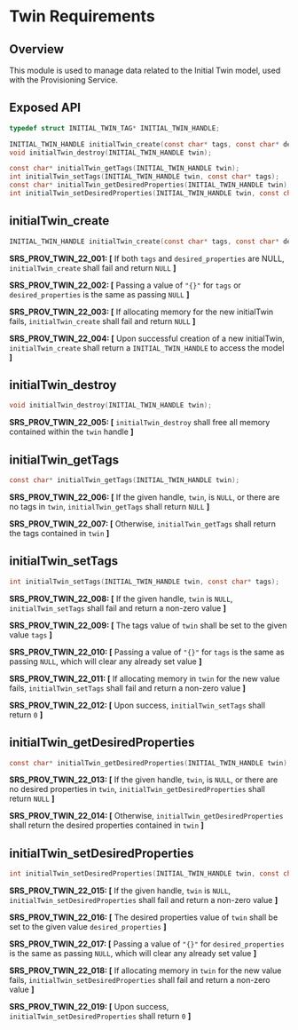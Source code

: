 # Twin Requirements

## Overview

This module is used to manage data related to the Initial Twin model, used with the Provisioning Service.

## Exposed API

```c
typedef struct INITIAL_TWIN_TAG* INITIAL_TWIN_HANDLE;

INITIAL_TWIN_HANDLE initialTwin_create(const char* tags, const char* desired_properties);
void initialTwin_destroy(INITIAL_TWIN_HANDLE twin);

const char* initialTwin_getTags(INITIAL_TWIN_HANDLE twin);
int initialTwin_setTags(INITIAL_TWIN_HANDLE twin, const char* tags);
const char* initialTwin_getDesiredProperties(INITIAL_TWIN_HANDLE twin);
int initialTwin_setDesiredProperties(INITIAL_TWIN_HANDLE twin, const char* desired_properties);
```


## initialTwin_create

```c
INITIAL_TWIN_HANDLE initialTwin_create(const char* tags, const char* desired_properties);
```

**SRS_PROV_TWIN_22_001: [** If both `tags` and `desired_properties` are NULL, `initialTwin_create` shall fail and return `NULL` **]**

**SRS_PROV_TWIN_22_002: [** Passing a value of `"{}"` for `tags` or `desired_properties` is the same as passing `NULL` **]**

**SRS_PROV_TWIN_22_003: [** If allocating memory for the new initialTwin fails, `initialTwin_create` shall fail and return `NULL` **]**

**SRS_PROV_TWIN_22_004: [** Upon successful creation of a new initialTwin, `initialTwin_create` shall return a `INITIAL_TWIN_HANDLE` to access the model **]**


## initialTwin_destroy

```c
void initialTwin_destroy(INITIAL_TWIN_HANDLE twin);
```

**SRS_PROV_TWIN_22_005: [** `initialTwin_destroy` shall free all memory contained within the `twin` handle **]**


## initialTwin_getTags

```c
const char* initialTwin_getTags(INITIAL_TWIN_HANDLE twin);
``` 

**SRS_PROV_TWIN_22_006: [** If the given handle, `twin`, is `NULL`, or there are no tags in `twin`, `initialTwin_getTags` shall return `NULL` **]**

**SRS_PROV_TWIN_22_007: [** Otherwise, `initialTwin_getTags` shall return the tags contained in `twin` **]**


## initialTwin_setTags

```c
int initialTwin_setTags(INITIAL_TWIN_HANDLE twin, const char* tags);
```

**SRS_PROV_TWIN_22_008: [** If the given handle, `twin` is `NULL`, `initialTwin_setTags` shall fail and return a non-zero value **]**

**SRS_PROV_TWIN_22_009: [** The tags value of `twin` shall be set to the given value `tags` **]**

**SRS_PROV_TWIN_22_010: [** Passing a value of `"{}"` for `tags` is the same as passing `NULL`, which will clear any already set value **]**

**SRS_PROV_TWIN_22_011: [** If allocating memory in `twin` for the new value fails, `initialTwin_setTags` shall fail and return a non-zero value **]**

**SRS_PROV_TWIN_22_012: [** Upon success, `initialTwin_setTags` shall return `0` **]**


## initialTwin_getDesiredProperties

```c
const char* initialTwin_getDesiredProperties(INITIAL_TWIN_HANDLE twin);
``` 

**SRS_PROV_TWIN_22_013: [** If the given handle, `twin`, is `NULL`, or there are no desired properties in `twin`, `initialTwin_getDesiredProperties` shall return `NULL` **]**

**SRS_PROV_TWIN_22_014: [** Otherwise, `initialTwin_getDesiredProperties` shall return the desired properties contained in `twin` **]**


## initialTwin_setDesiredProperties

```c
int initialTwin_setDesiredProperties(INITIAL_TWIN_HANDLE twin, const char* desired_properties);
``` 

**SRS_PROV_TWIN_22_015: [** If the given handle, `twin` is `NULL`, `initialTwin_setDesiredProperties` shall fail and return a non-zero value **]**

**SRS_PROV_TWIN_22_016: [** The desired properties value of `twin` shall be set to the given value `desired_properties` **]**

**SRS_PROV_TWIN_22_017: [** Passing a value of `"{}"` for `desired_properties` is the same as passing `NULL`, which will clear any already set value **]**

**SRS_PROV_TWIN_22_018: [** If allocating memory in `twin` for the new value fails, `initialTwin_setDesiredProperties` shall fail and return a non-zero value **]**

**SRS_PROV_TWIN_22_019: [** Upon success, `initialTwin_setDesiredProperties` shall return `0` **]**